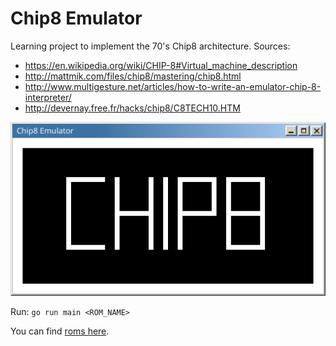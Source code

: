 Chip8 Emulator
==============

Learning project to implement the 70's Chip8 architecture. Sources:

- https://en.wikipedia.org/wiki/CHIP-8#Virtual_machine_description
- http://mattmik.com/files/chip8/mastering/chip8.html
- http://www.multigesture.net/articles/how-to-write-an-emulator-chip-8-interpreter/
- http://devernay.free.fr/hacks/chip8/C8TECH10.HTM


![Screenshot](assets/screenshot.png)

Run: `go run main <ROM_NAME>`

You can find [roms here](https://github.com/loktar00/chip8/tree/master/roms).